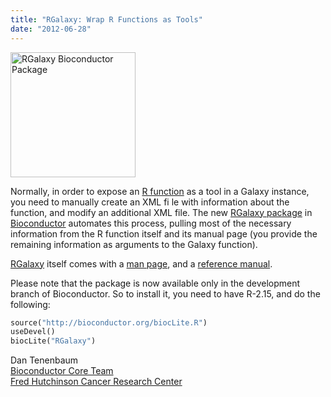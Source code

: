 ```yaml
---
title: "RGalaxy: Wrap R Functions as Tools"
date: "2012-06-28"
---
```

<div class='right'><a href='http://bioconductor.org/packages/2.11/bioc/html/RGalaxy.html'><img src="/images/logos/BioconductorLogo.gif" alt="RGalaxy Bioconductor Package" width="200" /></a></div>

Normally, in order to expose an [R function](http://www.r-project.org/) as a tool in a Galaxy instance, you need to manually create an XML fi
le with information about the function, and modify an additional XML
file.  The new [RGalaxy package](http://bioconductor.org/packages/2.11/bioc/html/RGalaxy.html) in [Bioconductor](http://bioconductor.org/) automates this process, pulling most of the necessary information from the R function itself and its manual page (you provide the remaining information as arguments to the Galaxy function).

[RGalaxy](http://bioconductor.org/packages/2.11/bioc/html/RGalaxy.html) itself comes with a [man page](http://bioconductor.org/packages/2.11/bioc/vignettes/RGalaxy/inst/doc/Rgalaxy-vignette.pdf), and a [reference manual](http://bioconductor.org/packages/2.11/bioc/manuals/RGalaxy/man/RGalaxy.pdf).

Please note that the package is now available only in the development branch of Bioconductor. So to install it, you need to have R-2.15, and do the following:
```python
source("http://bioconductor.org/biocLite.R")
useDevel()
biocLite("RGalaxy")
```


Dan Tenenbaum<br />
[Bioconductor Core Team](http://www.bioconductor.org/about/core-team/)<br />
[Fred Hutchinson Cancer Research Center](http://www.fhcrc.org/)
